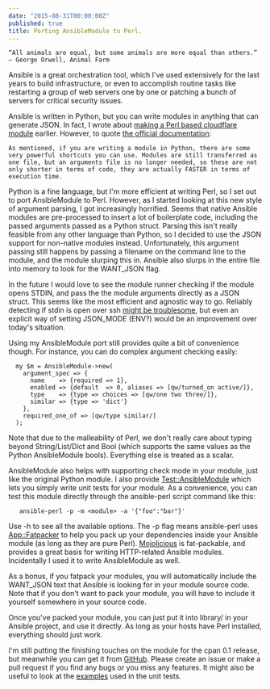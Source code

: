 ```yaml
---
date: "2015-08-31T00:00:00Z"
published: true
title: Porting AnsibleModule to Perl.
---
```


    “All animals are equal, but some animals are more equal than others.”
    ― George Orwell, Animal Farm

Ansible is a great orchestration tool, which I've used extensively for the last years to build infrastructure, or even to accomplish routine tasks like restarting a group of web servers one by one or patching a bunch of servers for critical security issues.

Ansible is written in Python,  but you can write modules in anything that can  generate JSON. In fact, I wrote about [making a Perl based cloudflare module]() earlier. However, to quote [the official documentation]():

    As mentioned, if you are writing a module in Python, there are some very powerful shortcuts you can use. Modules are still transferred as one file, but an arguments file is no longer needed, so these are not only shorter in terms of code, they are actually FASTER in terms of execution time.

Python is a fine language, but I'm more efficient at writing Perl, so I set out to port AnsibleModule to Perl. However, as I started looking at this new style of argument parsing, I got increasingly horrified. Seems that native Ansible modules are pre-processed to insert a lot of boilerplate code, including the passed arguments passed as a Python struct. Parsing this isn't really feasible from any other language than Python, so I decided to use the JSON support for non-native modules instead. Unfortunately, this argument passing still happens by passing a filename on the command line to the module, and the module slurping this in. Ansible also slurps in the entire file into memory to look for the WANT_JSON flag.

In the future I would love to see the module runner checking if the module opens STDIN, and pass the  the module arguments directly as a JSON struct. This seems like the most efficient and agnostic way to go. Reliably detecting if stdin is open over ssh [might be troublesome](http://stackoverflow.com/questions/911168/how-to-detect-if-my-shell-script-is-running-through-a-pipe), but even an explicit way of setting JSON_MODE (ENV?) would be an improvement over today's situation.

Using my AnsibleModule port still provides quite a bit of convenience though. For instance, you can do complex argument checking easily:

``` 
  my $m = AnsibleModule->new(
    argument_spec => {
      name    => {required => 1},
      enabled => {default  => 0, aliases => [qw/turned_on active/]},
      type    => {type => choices => [qw/one two three/]},
      similar => {type => 'dict'}
    },
    required_one_of => [qw/type similar/]
  );
```

Note that due to the malleability of Perl, we don't really care about typing beyond String/List/Dict and Bool (which supports the same values as the Python AnsibleModule bools). Everything else is treated as a scalar.

AnsibleModule also helps with supporting check mode in your module, just like the original Python module. I also provide [Test::AnsibleModule]() which lets you simply write unit tests for your module. As a convenience, you can test this module directly through the ansible-perl script command like this:

```
   ansible-perl -p -m <module> -a '{"foo":"bar"}'
```

Use -h to see all the available options. The -p flag means ansible-perl uses [App::Fatpacker](https://metacpan.org/pod/App::FatPacker) to help you pack up your dependencies inside your Ansible module (as long as they are pure Perl). [Mojolicious](http://mojolicio.us/) is fat-packable, and provides a great basis for writing HTTP-related Ansible modules. Incidentally I used it to write AnsibleModule as well.

As a bonus, if you fatpack your modules, you will automatically include the WANT_JSON text that Ansible is looking for in your module source code. Note that if you don't want to pack your module, you will have to include it yourself somewhere in your source code.

Once you've packed your module, you can just put it into library/ in your Ansible project, and use it directly. As long as your hosts have Perl installed, everything should just work.

I'm still putting the finishing touches on the module for the cpan 0.1 release, but meanwhile you can get it from [GitHub](http://github.com/marcusramberg/AnsibleModule). Please create an issue or make a pull request if you find any bugs or you miss any features. It might also be useful to look at the [examples](https://github.com/marcusramberg/AnsibleModule/tree/master/t/ext) used in the unit tests.

